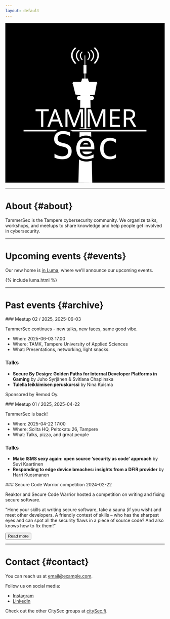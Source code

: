 ```yaml
---
layout: default
---
```




<div class="hero">
  <img src="/assets/images/tammersec.png" alt="TammerSec Logo">
</div>

---

# About {#about}

TammerSec is the Tampere cybersecurity community. We organize talks, workshops, and meetups to share knowledge and help people get involved in cybersecurity.

---

# Upcoming events {#events}

Our new home is [in Luma](https://lu.ma/TammerSec), where we'll announce our upcoming events.

{% include luma.html %}

---

# Past events {#archive}

<!-- Container for past events -->
<div id="past-events-container" markdown="1">

<!-- Most recent 3 events visible -->
<div class="event" markdown="1">
### Meetup 02 / 2025, 2025-06-03

TammerSec continues - new talks, new faces, same good vibe.

* When: 2025-06-03 17.00
* Where: TAMK, Tampere University of Applied Sciences
* What: Presentations, networking, light snacks.

### Talks

* **Secure By Design: Golden Paths for Internal Developer Platforms in Gaming** by Juho Syrjänen & Svitlana Chaplinska
* **Tulella leikkimisen peruskurssi** by Nina Kuisma

Sponsored by Remod Oy.
</div>

<div class="event" markdown="1">
### Meetup 01 / 2025, 2025-04-22

TammerSec is back!

* When: 2025-04-22 17:00
* Where: Solita HQ, Peltokatu 26, Tampere
* What: Talks, pizza, and great people

### Talks

* **Make ISMS sexy again: open source ‘security as code’ approach** by Suvi Kaartinen
* **Responding to edge device breaches: insights from a DFIR provider** by Harri Kuosmanen
</div>

<div class="event" markdown="1">
### Secure Code Warrior competition 2024-02-22

Reaktor and Secure Code Warrior hosted a competition on writing and fixing secure software.

"Hone your skills at writing secure software, take a sauna (if you wish) and meet other developers. A friendly contest of skills – who has the sharpest eyes and can spot all the security flaws in a piece of source code? And also knows how to fix them!"
</div>

<!-- Remaining events hidden initially -->
<div id="more-events" style="display: none;" markdown="1">

<div class="event" markdown="1">
### Meetup 02 / 2023, 2023-05-11

At the YLE studios at Tohloppi!

#### Presentations

* **Actor and reporter** Juuso Pekkinen
* **“How to keep your ML assets safe”** by Satu Korhonen
* **People feel insecure online. Why should we care?**, Laura Kankaala
</div>

<div class="event" markdown="1">
### Meetup 01 / 2023, 2023-02-23

[Tammersec kickstarts again](https://www.meetup.com/tresec/events/290965179/)

* When: 2023-02-23 16:30
* Where: Solita HQ, Peltokatu 26, Tampere
* What: Talks and social interaction, if you feel like it.

#### Talks

* **Fuzzing Swagger endpoints with Golang** by Massimo Prencipe
* **It is time to roll out hardware MFAs** by Jarno Virtanen
* **Wi-Fi roaming security and privacy** by Karri Huhtanen
</div>

<div class="event" markdown="1">
### Meetup 02 / 2020, 2020-05-28

Cancelled.
</div>

<div class="event" markdown="1">
### Meetup 01 / 2020, 2020-03-03

[3.3. Reboot Meetup, sponsored by Solita](https://www.meetup.com/TreSec/events/267836961/)

This happens in Solita HQ at Peltokatu 26.

The same format as before - we will have talks, discussions, some refreshments. Maybe people will go to some place after the "official" event.

#### Talks / topics

* **Steganography beyond CTF** by Akseli Piilola
* **Testing gas stations** by Heikki Stark
* **How to investigate and recover from a security breach – real-life experiences with WordPress** by Otto Kekäläinen
</div>

<div class="event" markdown="1">
### HackTheBox evening, 2019-03-05

Shared fun with challenges on HackTheBox.
</div>

<div class="event" markdown="1">
### Meetup 01 / 2019, 2019-02-05

Intopalo was sponsoring us, and had us as visitors at their HQ.

#### Presentations

* Nina Kuisma: **Zero-budget IoT security testing, i.e firmware reversing. Also noob-level APK reversing.** (Unfortunately in Finnish)
* Raine Nieminen: **Introduction to cryptography for software developers**
* Henry Haverinen: **Secure design best practices and design patterns**
</div>

<div class="event" markdown="1">
### Christmas Pwn 2018-12-08

"Hands-on workshop introduces the offensive perspective to information security with lab exercises covering the very basics of reconnaissance, attack preparation, exploitation, and privilege escalation techniques."

Ossi Väänänen starring as the main instructor and teacher.
</div>

<div class="event" markdown="1">
### Meetup 01 / 2018, 2018-05-21

* Henry Haverinen / Intopalo: **Secure software development in industrial context and SDL based on IEC 62443-4-1 standard.**
* Antti Virtanen / Solita: **DevSecOps - goodbye Anarchy, welcome Bureaucracy and Process.**
</div>

<div class="event" markdown="1">
### Insta hack, 2018-03-21

One presentation, but the main theme of the evening was live hacking and penetration testing of Insta's software. Insta was hosting us at their HQ.

* Karri Huhtanen: **Certificates and TLS — If they feel easy, you are doing wrong**
</div>

<div class="event" markdown="1">
### Meetup 02 / 2017, 2017-11-28

* **The never-ending badge war**: Tapio Vuorinen
* **Automated Security Testing. Docker for Great Success:** Antti Virtanen
</div>

<div class="event" markdown="1">
### Meetup 01 / 2017, 2017-08-24

Where it all began. We had some presentations, and sauna.

* Shamil Alifow - **The amazing Turku scene**
* Antti Virtanen - **Many perils awaiting developers**
* Iiro Uusitalo - **My latest internet-of-shit pwnage**
</div>

</div> <!-- End of more-events -->

</div> <!-- End of past-events-container -->

<button id="show-more-btn">Read more</button>

---

# Contact {#contact}

You can reach us at [email@example.com](mailto:email@example.com).

Follow us on social media:

* [Instagram](https://instagram.com/tammersec)  
* [LinkedIn](https://linkedin.com/company/tammersec)

Check out the other CitySec groups at [citySec.fi](https://citysec.fi/).
